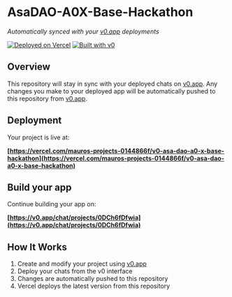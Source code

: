 # AsaDAO-A0X-Base-Hackathon

*Automatically synced with your [v0.app](https://v0.app) deployments*

[![Deployed on Vercel](https://img.shields.io/badge/Deployed%20on-Vercel-black?style=for-the-badge&logo=vercel)](https://vercel.com/mauros-projects-0144866f/v0-asa-dao-a0-x-base-hackathon)
[![Built with v0](https://img.shields.io/badge/Built%20with-v0.app-black?style=for-the-badge)](https://v0.app/chat/projects/0DCh6fDfwia)

## Overview

This repository will stay in sync with your deployed chats on [v0.app](https://v0.app).
Any changes you make to your deployed app will be automatically pushed to this repository from [v0.app](https://v0.app).

## Deployment

Your project is live at:

**[https://vercel.com/mauros-projects-0144866f/v0-asa-dao-a0-x-base-hackathon](https://vercel.com/mauros-projects-0144866f/v0-asa-dao-a0-x-base-hackathon)**

## Build your app

Continue building your app on:

**[https://v0.app/chat/projects/0DCh6fDfwia](https://v0.app/chat/projects/0DCh6fDfwia)**

## How It Works

1. Create and modify your project using [v0.app](https://v0.app)
2. Deploy your chats from the v0 interface
3. Changes are automatically pushed to this repository
4. Vercel deploys the latest version from this repository